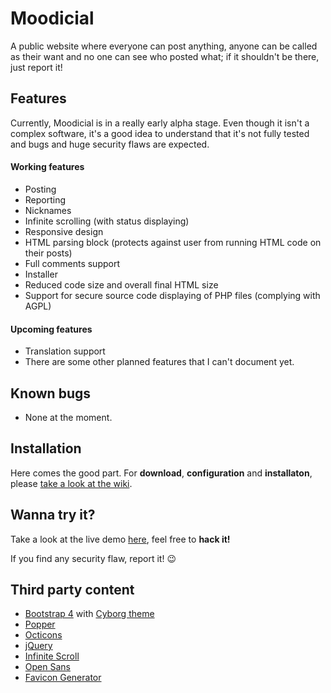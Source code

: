 # Moodicial

A public website where everyone can post anything, anyone can be called as their want and no one can see who posted what; if it shouldn't be there, just report it!

## Features

Currently, Moodicial is in a really early alpha stage. Even though it isn't a complex software, it's a good idea to understand that it's not fully tested and bugs and huge security flaws are expected.

#### Working features

- Posting
- Reporting
- Nicknames
- Infinite scrolling (with status displaying)
- Responsive design
- HTML parsing block (protects against user from running HTML code on their posts)
- Full comments support
- Installer
- Reduced code size and overall final HTML size
- Support for secure source code displaying of PHP files (complying with AGPL)

#### Upcoming features

- Translation support
- There are some other planned features that I can't document yet.

## Known bugs

- None at the moment.

## Installation

Here comes the good part. For **download**, **configuration** and **installaton**, please [take a look at the wiki](https://github.com/FacuM/moodicial/wiki).

## Wanna try it?

Take a look at the live demo [here]( http://moodicial.ezyro.com/), feel free to **hack it!**

If you find any security flaw, report it! :wink:

## Third party content

- [Bootstrap 4](https://github.com/twbs/bootstrap) with [Cyborg theme](https://bootswatch.com/cyborg/)
- [Popper](https://github.com/FezVrasta/popper.js)
- [Octicons](https://octicons.github.com/)
- [jQuery](https://github.com/jquery/jquery)
- [Infinite Scroll](https://github.com/metafizzy/infinite-scroll)
- [Open Sans](https://fonts.google.com/specimen/Open+Sans)
- [Favicon Generator](https://realfavicongenerator.net/)
